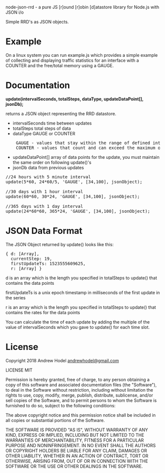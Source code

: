 node-json-rrd - a pure JS [r]ound [r]obin [d]atastore library for Node.js with JSON i/o

Simple RRD's as JSON objects.

Example
======

On a linux system you can run example.js which provides a simple example of collecting and displaying
traffic statistics for an interface with a COUNTER and the free/total memory using a GAUGE.

Documentation
=============

__update(intervalSeconds, totalSteps, dataType, updateDataPoint[], jsonDb);__

returns a JSON object representing the RRD datastore.

* intervalSeconds		time between updates
* totalSteps			total steps of data
* dataType			GAUGE or COUNTER
<pre>
    GAUGE - values that stay within the range of defined integer types, like the value of raw materials.
    COUNTER - values that count and can exceed the maximum of a defined integer type.
</pre>
* updateDataPoint[]		array of data points for the update, you must maintain the same order on following update()'s
* jsonDb			data from previous updates

<pre>
//24 hours with 5 minute interval
update(5*60, 24*60/5, 'GAUGE', [34,100], jsonObject);

//30 days with 1 hour interval
update(60*60, 30*24, 'GAUGE', [34,100], jsonObject);

//365 days with 1 day interval
update(24*60*60, 365*24, 'GAUGE', [34,100], jsonObject);
</pre>

JSON Data Format
================

The JSON Object returned by update() looks like this:

<pre>
{ d: [Array],
  currentStep: 19,
  firstUpdateTs: 1523555609625,
  r: [Array] }
</pre>

d is an array which is the length you specified in totalSteps to update() that contains the data points

firstUpdateTs is a unix epoch timestamp in milliseconds of the first update in the series

r is an array which is the length you specified in totalSteps to update() that contains the rates for the data points

You can calculate the time of each update by adding the multiple of the value of intervalSeconds which you gave to update() for each time slot.

License
=======

Copyright 2018 Andrew Hodel
	andrewhodel@gmail.com

LICENSE MIT

Permission is hereby granted, free of charge, to any person obtaining a copy of this software and associated documentation files (the "Software"), to deal in the Software without restriction, including without limitation the rights to use, copy, modify, merge, publish, distribute, sublicense, and/or sell copies of the Software, and to permit persons to whom the Software is furnished to do so, subject to the following conditions:

The above copyright notice and this permission notice shall be included in all copies or substantial portions of the Software.

THE SOFTWARE IS PROVIDED "AS IS", WITHOUT WARRANTY OF ANY KIND, EXPRESS OR IMPLIED, INCLUDING BUT NOT LIMITED TO THE WARRANTIES OF MERCHANTABILITY, FITNESS FOR A PARTICULAR PURPOSE AND NONINFRINGEMENT. IN NO EVENT SHALL THE AUTHORS OR COPYRIGHT HOLDERS BE LIABLE FOR ANY CLAIM, DAMAGES OR OTHER LIABILITY, WHETHER IN AN ACTION OF CONTRACT, TORT OR OTHERWISE, ARISING FROM, OUT OF OR IN CONNECTION WITH THE SOFTWARE OR THE USE OR OTHER DEALINGS IN THE SOFTWARE.
